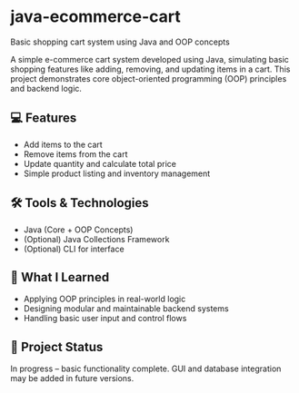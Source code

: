 # java-ecommerce-cart
Basic shopping cart system using Java and OOP concepts

A simple e-commerce cart system developed using Java, simulating basic shopping features like adding, removing, and updating items in a cart. This project demonstrates core object-oriented programming (OOP) principles and backend logic.

## 💻 Features
- Add items to the cart
- Remove items from the cart
- Update quantity and calculate total price
- Simple product listing and inventory management

## 🛠️ Tools & Technologies
- Java (Core + OOP Concepts)
- (Optional) Java Collections Framework
- (Optional) CLI for interface

## 🎯 What I Learned
- Applying OOP principles in real-world logic
- Designing modular and maintainable backend systems
- Handling basic user input and control flows

## 🚧 Project Status
In progress – basic functionality complete. GUI and database integration may be added in future versions.
